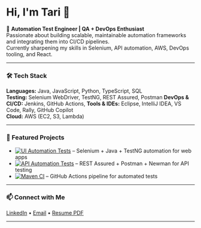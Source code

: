 # Hi, I'm Tari 👋

🚀 **Automation Test Engineer | QA + DevOps Enthusiast**  
Passionate about building scalable, maintainable automation frameworks and integrating them into CI/CD pipelines.  
Currently sharpening my skills in Selenium, API automation, AWS, DevOps tooling, and React.  

---

### 🛠 Tech Stack
**Languages:** Java, JavaScript, Python, TypeScript, SQL  
**Testing:** Selenium WebDriver, TestNG, REST Assured, Postman
**DevOps & CI/CD:** Jenkins, GitHub Actions,
**Tools & IDEs:** Eclipse, IntelliJ IDEA, VS Code, Rally, GitHub Copilot  
**Cloud:** AWS (EC2, S3, Lambda)

---

### 📌 Featured Projects
- [![UI Automation Tests](https://github.com/tariro27/ui-automation-framework/actions/workflows/ci.yml/badge.svg)](https://github.com/tariro27/ui-automation-framework/actions/workflows/ci.yml)
 – Selenium + Java + TestNG automation for web apps  
- [![API Automation Tests](https://github.com/tariro27/api-test-automation/actions/workflows/ci.yml/badge.svg)](https://github.com/tariro27/api-test-automation/actions/workflows/ci.yml) – REST Assured + Postman + Newman for API testing  
- [![Maven CI](https://github.com/tariro27/ci-cd-pipeline-demo/actions/workflows/.ci.yml/badge.svg)](https://github.com/tariro27/ci-cd-pipeline-demo/actions/workflows/.ci.yml) – GitHub Actions pipeline for automated tests  

---

### 📫 Connect with Me
[LinkedIn](https://linkedin.com/in/tarironangati) • [Email](mailto:tarironangati@hotmail.com) • [Resume PDF](#) 

---


